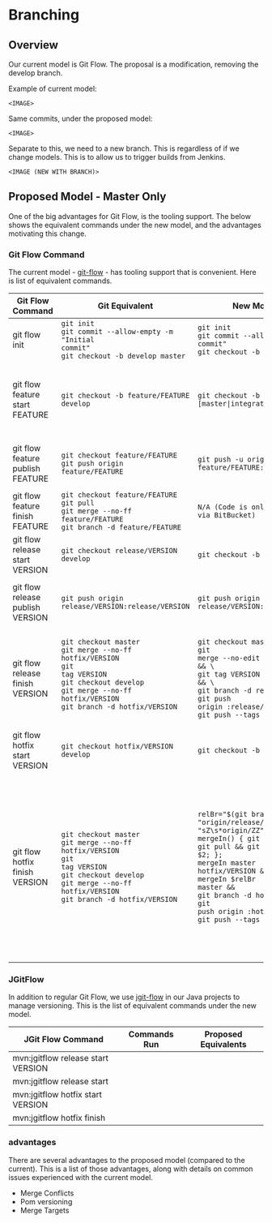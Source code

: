 # Branching

## Overview

Our current model is Git Flow. The proposal is a modification, removing the develop branch.

Example of current model:

`<IMAGE>`

Same commits, under the proposed model:

`<IMAGE>`

Separate to this, we need to a new branch. This is regardless of if we change models. This is to allow us to trigger builds from Jenkins.

`<IMAGE (NEW WITH BRANCH)>`

## Proposed Model - Master Only

One of the big advantages for Git Flow, is the tooling support. The below shows the equivalent commands under the new model, and the advantages motivating this change.

### Git Flow Command

The current model - [git-flow](http://nvie.com/posts/a-successful-git-branching-model/) - has tooling support that is convenient. Here is list of equivalent commands.

|         Git Flow Command         |                                                                                      Git Equivalent                                                                                      |                                                                                                                                                                                          New Model Commands                                                                                                                                                                                          |                                                                                                                                                                                                                                   Possible Alias                                                                                                                                                                                                                                   |                                                     Example of Using Alias                                                      |
| -------------------------------- | ---------------------------------------------------------------------------------------------------------------------------------------------------------------------------------------- | ---------------------------------------------------------------------------------------------------------------------------------------------------------------------------------------------------------------------------------------------------------------------------------------------------------------------------------------------------------------------------------------------------- | ---------------------------------------------------------------------------------------------------------------------------------------------------------------------------------------------------------------------------------------------------------------------------------------------------------------------------------------------------------------------------------------------------------------------------------------------------------------------------------- | ------------------------------------------------------------------------------------------------------------------------------- |
| git flow init                    | <code>git init<br>git commit --allow-empty -m "Initial commit"<br>git checkout -b develop master                                                                                 </code> | <code>git init<br>git commit --allow-empty -m "Initial commit"<br>git checkout -b develop master                                                                                                                                                                                                                                                                                     </code>         |                                                                                                                                                                                                                                                                                                                                                                                                                                                                                    |                                                                                                                                 |
| git flow feature start FEATURE   | <code>git checkout -b feature/FEATURE develop                                                                                                                                    </code> | <code>git checkout -b feature/FEATURE [master&#124;integration/*&#124;release/*&#124;hotfix/*]                                                                                                                                                                                                                                                                                       </code>         | <code>git config --global alias.start-feature '!startFeature() { git checkout -b feature/\$1 ${\$2:-master}; }; startFeature'                                                                                                                                                                                                                                                                                                                    </code>                           | <code> git start-feature ENAB-1<br>git start-feature ENAB-1 release/1.0<br>git start-feature ENAB-1 integration/ENAB-1  </code> |
| git flow feature publish FEATURE | <code>git checkout feature/FEATURE<br>git push origin feature/FEATURE                                                                                                            </code> | <code>git push -u origin feature/FEATURE:feature/FEATURE                                                                                                                                                                                                                                                                                                                             </code>         | <code>git config --global alias.publish-feature '!publishFeature() { "git push -u origin feature/\${1}:feature/\$1" }; publishFeature'                                                                                                                                                                                                                                                                                                         </code>                             | <code>git publish-feature ENAB-1                                                                                        </code> |
| git flow feature finish FEATURE  | <code>git checkout feature/FEATURE<br>git pull<br>git merge --no-ff feature/FEATURE<br>git branch -d feature/FEATURE                                                             </code> | <code>N/A (Code is only pulled after review, via BitBucket)                                                                                                                                                                                                                                                                                                                          </code>         |                                                                                                                                                                                                                                                                                                                                                                                                                                                                                    |                                                                                                                                 |
| git flow release start VERSION   | <code>git checkout release/VERSION develop                                                                                                                                       </code> | <code>git checkout -b release/VERSION master                                                                                                                                                                                                                                                                                                                                         </code>         | <code>git config --global alias.release-start '!releaseStart() { git checkout release/\$1 master; };releaseStart '                                                                                                                                                                                                                                                                                                                              </code>                            | <code>git release-start 2.0                                                                                             </code> |
| git flow release publish VERSION | <code>git push origin release/VERSION:release/VERSION                                                                                                                            </code> | <code>git push origin release/VERSION:release/VERSION                                                                                                                                                                                                                                                                                                                                </code>         | <code>git config --global alias publish-release '!publishRelease() { git push origin release/\$1:release/\$1; } publishRelease '                                                                                                                                                                                                                                                                                                                 </code>                           | <code>git publish-release 1.0                                                                                           </code> |
| git flow release finish VERSION  | <code>git checkout master<br>git merge --no-ff hotfix/VERSION<br>git tag VERSION<br>git checkout develop<br>git merge --no-ff hotfix/VERSION<br>git branch -d hotfix/VERSION<br> </code> | <code>git checkout master && git pull && \\<br>git merge --no-edit --no-ff release/VERSION && \\<br>git tag VERSION && \\<br>git branch -d release/VERSION && \\<br>git push origin :release/VERSION && \\<br>git push --tags                                                                                                                                                              </code>   | <code>git config --global alias.release-finish '!\\<br>finishRelease() {<br>  git checkout master && git pull && git merge --no-edit --no-ff release/\$1;<br>git branch -d release/\$1 && git push origin :release/\$1;<br> }; finishRelease'                                                                                                                                                                                                      </code>                         | <code>git  release-finish 2.0                                                                                           </code> |
| git flow hotfix start VERSION    | <code>git checkout hotfix/VERSION develop                                                                                                                                        </code> | <code>git checkout -b hotfix/VERSION master                                                                                                                                                                                                                                                                                                                                         </code>          | <code>git config --global alias.hotfix-start '!hotfixStart() { git checkout hotfix/\$1 master; };hotfixStart '                                                                                                                                                                                                                                                                                                                              </code>                                | <code>git hotfix-start 2.0                                                                                              </code> |
| git flow hotfix finish VERSION   | <code>git checkout master<br>git merge --no-ff hotfix/VERSION<br>git tag VERSION<br>git checkout develop<br>git merge --no-ff hotfix/VERSION<br>git branch -d hotfix/VERSION     </code> | <code>relBr="\$(git branch \-r \-\-list "origin/release/*" &#124; sed \-e "sZ\\s\*origin\/ZZ" &#124; head -1)";<br>mergeIn() { git checkout \$1 && git pull && git merge --no-edit --no-ff \$2; };<br>mergeIn master hotfix/VERSION && git tag VERSION && \\<br>mergeIn \$relBr master && <br>git branch -d hotfix/VERSION && \\<br>git push origin :hotfix/VERSION && \\<br>git push --tags </code> | <code>git config --global alias.hotfix-finish '!\\<br>finishHotfix() {<br>relBr="\$(git branch -r --list "origin/release/*" &#124; sed \-e "sZ\\s\*origin/ZZ" &#124; head -1)";<br>  mergeIn() { git checkout \$1 && git pull && git merge --no-edit --no-ff \$2; };<br>  mergeIn master hotfix/\$1 <br>  if &#91;&#91; -n \$relBr &#93;&#93;; then mergeIn \$relBr master; fi;<br>  git branch -d hotfix/\$1 && git push origin :hotfix/\$1;<br>}; finishHotfix'          </code> | <code>git hotfix-finish 1.2.3                                                                                                   |

### JGitFlow

In addition to regular Git Flow, we use [jgit-flow](https://bitbucket.org/atlassian/jgit-flow/src/develop/) in our Java projects to manage versioning. This is the list of equivalent commands under the new model.

|         JGit Flow Command          | Commands Run | Proposed Equivalents |
| ---------------------------------- | ------------ | -------------------- |
| mvn:jgitflow release start VERSION |              |                      |
| mvn:jgitflow release start         |              |                      |
| mvn:jgitflow hotfix start  VERSION |              |                      |
| mvn:jgitflow hotfix finish         |              |                      |


### advantages

There are several advantages to the proposed model (compared to the current). This is a list of those advantages, along with details on common issues experienced with the current model.

- Merge Conflicts
- Pom versioning
- Merge Targets